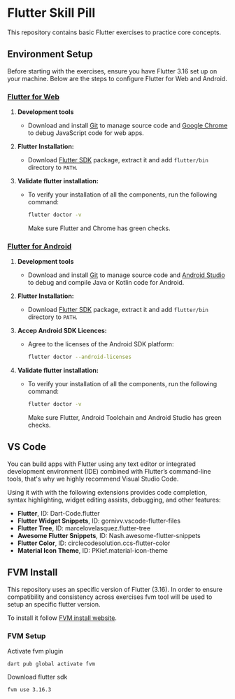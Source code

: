 # Flutter Skill Pill

This repository contains basic Flutter exercises to practice core concepts.

## Environment Setup

Before starting with the exercises, ensure you have Flutter 3.16 set up on your machine. Below are the steps to configure Flutter for Web and Android.

### [Flutter for Web](https://docs.flutter.dev/get-started/install/windows/web)

1. **Development tools**
    - Download and install [Git](https://gitforwindows.org/) to manage source code and [Google Chrome](https://www.google.com/chrome/dr/download/) to debug JavaScript code for web apps.

2. **Flutter Installation:**
   - Download [Flutter SDK](https://storage.googleapis.com/flutter_infra_release/releases/stable/windows/flutter_windows_3.19.6-stable.zip) package, extract it and add ```flutter/bin``` directory to ```PATH```.

3. **Validate flutter installation:**
   - To verify your installation of all the components, run the following command:

     ```bash
     flutter doctor -v
     ```

     Make sure Flutter and Chrome has green checks.

### [Flutter for Android](https://docs.flutter.dev/get-started/install/windows/mobile)

1. **Development tools**
    - Download and install [Git](https://gitforwindows.org/) to manage source code and [Android Studio](https://developer.android.com/studio/install) to debug and compile Java or Kotlin code for Android.

2. **Flutter Installation:**
   - Download [Flutter SDK](https://storage.googleapis.com/flutter_infra_release/releases/stable/windows/flutter_windows_3.19.6-stable.zip) package, extract it and add ```flutter/bin``` directory to ```PATH```.

3. **Accep Android SDK Licences:**
   - Agree to the licenses of the Android SDK platform:

     ```bash
     flutter doctor --android-licenses
     ```

4. **Validate flutter installation:**
   - To verify your installation of all the components, run the following command:

     ```bash
     flutter doctor -v
     ```

     Make sure Flutter, Android Toolchain and Android Studio has green checks.

## VS Code

You can build apps with Flutter using any text editor or integrated development environment (IDE) combined with Flutter’s command-line tools, that's why we highly recommend Visual Studio Code.

Using it with with the following extensions provides code completion, syntax highlighting, widget editing assists, debugging, and other features:

- **Flutter**, ID: Dart-Code.flutter
- **Flutter Widget Snippets**, ID: gornivv.vscode-flutter-files
- **Flutter Tree**, ID: marcelovelasquez.flutter-tree
- **Awesome Flutter Snippets**, ID: Nash.awesome-flutter-snippets
- **Flutter Color**, ID: circlecodesolution.ccs-flutter-color
- **Material Icon Theme**, ID: PKief.material-icon-theme

## FVM Install

This repository uses an specific version of Flutter (3.16). In order to ensure compatibility and consistency across exercises fvm tool will be used to setup an specific flutter version.

To install it follow [FVM install website](https://fvm.app/documentation/getting-started/installation).

### FVM Setup

Activate fvm plugin

~~~
dart pub global activate fvm
~~~

Download flutter sdk

~~~
fvm use 3.16.3
~~~
